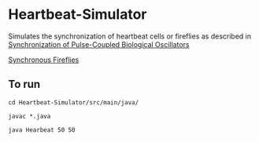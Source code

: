 # Heartbeat-Simulator
Simulates the synchronization of heartbeat cells or fireflies as described in [Synchronization of Pulse-Coupled Biological Oscillators](http://people.cs.georgetown.edu/~cnewport/teaching/cosc844-spring17/pubs/synch-oscillators.pdf) 

[Synchronous Fireflies](https://www.nps.gov/grsm/learn/nature/fireflies.htm)


## To run
`cd Heartbeat-Simulator/src/main/java/`

`javac *.java`

`java Hearbeat 50 50`
